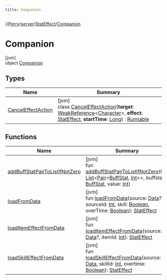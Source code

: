 ```yaml
---
title: Companion
---
```

//[Perry](../../../../index.html)/[server](../../index.html)/[StatEffect](../index.html)/[Companion](index.html)



# Companion



[jvm]\
object [Companion](index.html)



## Types


| Name | Summary |
|---|---|
| [CancelEffectAction](-cancel-effect-action/index.html) | [jvm]<br>class [CancelEffectAction](-cancel-effect-action/index.html)(**target**: [WeakReference](https://docs.oracle.com/javase/8/docs/api/java/lang/ref/WeakReference.html)<[Character](../../../client/-character/index.html)>, **effect**: [StatEffect](../index.html), **startTime**: [Long](https://kotlinlang.org/api/latest/jvm/stdlib/kotlin/-long/index.html)) : [Runnable](https://docs.oracle.com/javase/8/docs/api/java/lang/Runnable.html) |


## Functions


| Name | Summary |
|---|---|
| [addBuffStatPairToListIfNotZero](add-buff-stat-pair-to-list-if-not-zero.html) | [jvm]<br>fun [addBuffStatPairToListIfNotZero](add-buff-stat-pair-to-list-if-not-zero.html)(list: [List](https://kotlinlang.org/api/latest/jvm/stdlib/kotlin.collections/-list/index.html)<[Pair](https://kotlinlang.org/api/latest/jvm/stdlib/kotlin/-pair/index.html)<[BuffStat](../../../client/-buff-stat/index.html), [Int](https://kotlinlang.org/api/latest/jvm/stdlib/kotlin/-int/index.html)>>, buffstat: [BuffStat](../../../client/-buff-stat/index.html), value: [Int](https://kotlinlang.org/api/latest/jvm/stdlib/kotlin/-int/index.html)) |
| [loadFromData](load-from-data.html) | [jvm]<br>fun [loadFromData](load-from-data.html)(source: [Data](../../../provider/-data/index.html)?, sourceId: [Int](https://kotlinlang.org/api/latest/jvm/stdlib/kotlin/-int/index.html), skill: [Boolean](https://kotlinlang.org/api/latest/jvm/stdlib/kotlin/-boolean/index.html), overTime: [Boolean](https://kotlinlang.org/api/latest/jvm/stdlib/kotlin/-boolean/index.html)): [StatEffect](../index.html) |
| [loadItemEffectFromData](load-item-effect-from-data.html) | [jvm]<br>fun [loadItemEffectFromData](load-item-effect-from-data.html)(source: [Data](../../../provider/-data/index.html)?, itemId: [Int](https://kotlinlang.org/api/latest/jvm/stdlib/kotlin/-int/index.html)): [StatEffect](../index.html) |
| [loadSkillEffectFromData](load-skill-effect-from-data.html) | [jvm]<br>fun [loadSkillEffectFromData](load-skill-effect-from-data.html)(source: [Data](../../../provider/-data/index.html), skillId: [Int](https://kotlinlang.org/api/latest/jvm/stdlib/kotlin/-int/index.html), overtime: [Boolean](https://kotlinlang.org/api/latest/jvm/stdlib/kotlin/-boolean/index.html)): [StatEffect](../index.html) |

